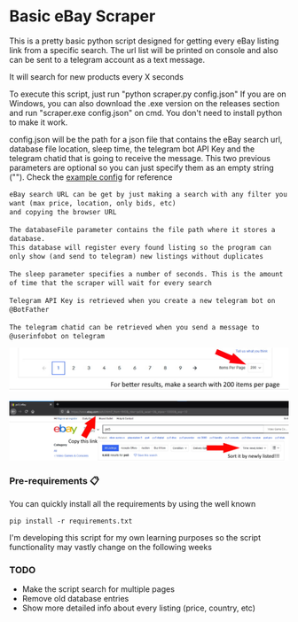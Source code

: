 # Basic eBay Scraper

This is a pretty basic python script designed for getting every eBay listing link from a specific search.
The url list will be printed on console and also can be sent to a telegram account as a text message. 

It will search for new products every X seconds

To execute this script, just run "python scraper.py config.json"
If you are on Windows, you can also download the .exe version on the releases section and run "scraper.exe config.json" on cmd. You don't need to install python to make it work.

config.json will be the path for a json file that contains the eBay search url, database file location, sleep time, the telegram bot API Key 
and the telegram chatid that is going to receive the message. This two previous parameters are 
optional so you can just specify them as an empty string (""). Check the [example config](example.json) for reference

    eBay search URL can be get by just making a search with any filter you want (max price, location, only bids, etc)
    and copying the browser URL
    
    The databaseFile parameter contains the file path where it stores a database. 
    This database will register every found listing so the program can only show (and send to telegram) new listings without duplicates
    
    The sleep parameter specifies a number of seconds. This is the amount of time that the scraper will wait for every search
    
    Telegram API Key is retrieved when you create a new telegram bot on @BotFather

    The telegram chatid can be retrieved when you send a message to @userinfobot on telegram

![alt text](ebaysearch2.jpg)

![alt text](ebaysearch.jpg)


### Pre-requirements 📋

You can quickly install all the requirements by using the well known 

```
pip install -r requirements.txt
```

I'm developing this script for my own learning purposes so the script functionality may vastly change on the following weeks

### TODO
* Make the script search for multiple pages
* Remove old database entries
* Show more detailed info about every listing (price, country, etc)

